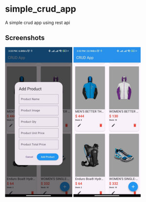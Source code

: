 # simple_crud_app

A simple crud app using rest api

## Screenshots

<img height="490px" src="assets/img.png">  <img height="490px" src="assets/img_1.png">